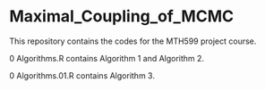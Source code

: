 # Maximal_Coupling_of_MCMC
This repository contains the codes for the MTH599 project course.

0 Algorithms.R contains Algorithm 1 and Algorithm 2.

0 Algorithms.01.R contains Algorithm 3.

